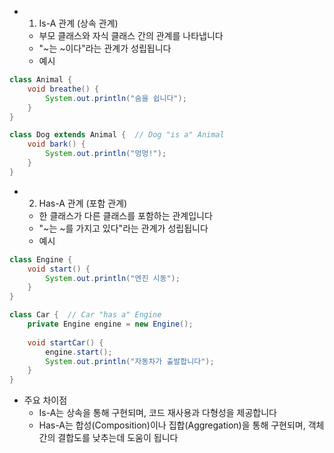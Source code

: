 - 1. Is-A 관계 (상속 관계)
	- 부모 클래스와 자식 클래스 간의 관계를 나타냅니다
	- "~는 ~이다"라는 관계가 성립됩니다
	- 예시
```Java
class Animal {
    void breathe() {
        System.out.println("숨을 쉽니다");
    }
}

class Dog extends Animal {  // Dog "is a" Animal
    void bark() {
        System.out.println("멍멍!");
    }
}
```
- 2. Has-A 관계 (포함 관계)
	- 한 클래스가 다른 클래스를 포함하는 관계입니다
	- "~는 ~를 가지고 있다"라는 관계가 성립됩니다
	- 예시
```Java
class Engine {
    void start() {
        System.out.println("엔진 시동");
    }
}

class Car {  // Car "has a" Engine
    private Engine engine = new Engine();
    
    void startCar() {
        engine.start();
        System.out.println("자동차가 출발합니다");
    }
}
```
- 주요 차이점
	- Is-A는 상속을 통해 구현되며, 코드 재사용과 다형성을 제공합니다
	- Has-A는 합성(Composition)이나 집합(Aggregation)을 통해 구현되며, 객체 간의 결합도를 낮추는데 도움이 됩니다